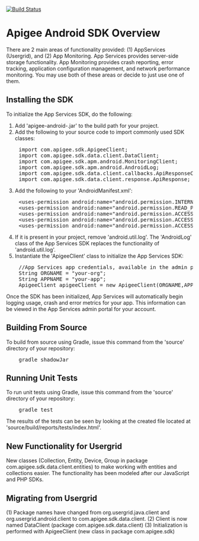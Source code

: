 [![Build Status](https://travis-ci.org/RobertWalsh/apigee-android-sdk.svg?branch=original_master)](https://travis-ci.org/RobertWalsh/apigee-android-sdk)

Apigee Android SDK Overview
=======================

There are 2 main areas of functionality provided: (1) AppServices (Usergrid), and (2) App Monitoring.  App Services provides server-side storage functionality.  App Monitoring provides crash reporting, error tracking, application configuration management, and network performance monitoring.  You may use both of these areas or decide to just use one of them.


Installing the SDK
--------------------

To initialize the App Services SDK, do the following:

1. Add 'apigee-android-<version>.jar' to the build path for your project.
2. Add the following to your source code to import commonly used SDK classes:
<pre>
    import com.apigee.sdk.ApigeeClient;
    import com.apigee.sdk.data.client.DataClient;
    import com.apigee.sdk.apm.android.MonitoringClient;
    import com.apigee.sdk.apm.android.AndroidLog;
    import com.apigee.sdk.data.client.callbacks.ApiResponseCallback;
    import com.apigee.sdk.data.client.response.ApiResponse;  
</pre>
3. Add the following to your 'AndroidManifest.xml':
<pre>
    &lt;uses-permission android:name="android.permission.INTERNET" /&gt;
    &lt;uses-permission android:name="android.permission.READ_PHONE_STATE" /&gt;
    &lt;uses-permission android:name="android.permission.ACCESS_NETWORK_STATE" /&gt;
    &lt;uses-permission android:name="android.permission.ACCESS_FINE_LOCATION" /&gt;
    &lt;uses-permission android:name="android.permission.ACCESS_COARSE_LOCATION" /&gt;
</pre>
4. If it is present in your project, remove 'android.util.log'. The 'AndroidLog' class of the App Services SDK replaces the functionality of 'android.util.log'.
5. Instantiate the 'ApigeeClient' class to initialize the App Services SDK:
<pre>
    //App Services app credentials, available in the admin portal
    String ORGNAME = "your-org";
    String APPNAME = "your-app";
    ApigeeClient apigeeClient = new ApigeeClient(ORGNAME,APPNAME,this.getBaseContext());    
</pre>
Once the SDK has been initialized, App Services will automatically begin logging usage, crash and error metrics for your app. This information can be viewed in the App Services admin portal for your account.

Building From Source
--------------------
To build from source using Gradle, issue this command from the 'source' directory of your repository:

<pre>
	gradle shadowJar
</pre>

Running Unit Tests
--------------------
To run unit tests using Gradle, issue this command from the 'source' directory of your repository:

<pre>
    gradle test
</pre>

The results of the tests can be seen by looking at the created file located at 'source/build/reports/tests/index.html'.

New Functionality for Usergrid
------------------------------
New classes (Collection, Entity, Device, Group in package com.apigee.sdk.data.client.entities) to make working with entities and collections easier. The functionality has been modeled after our JavaScript and PHP SDKs.

Migrating from Usergrid
-----------------------
(1) Package names have changed from org.usergrid.java.client and org.usergrid.android.client to com.apigee.sdk.data.client.
(2) Client is now named DataClient (package com.apigee.sdk.data.client)
(3) Initialization is performed with ApigeeClient (new class in package com.apigee.sdk)
